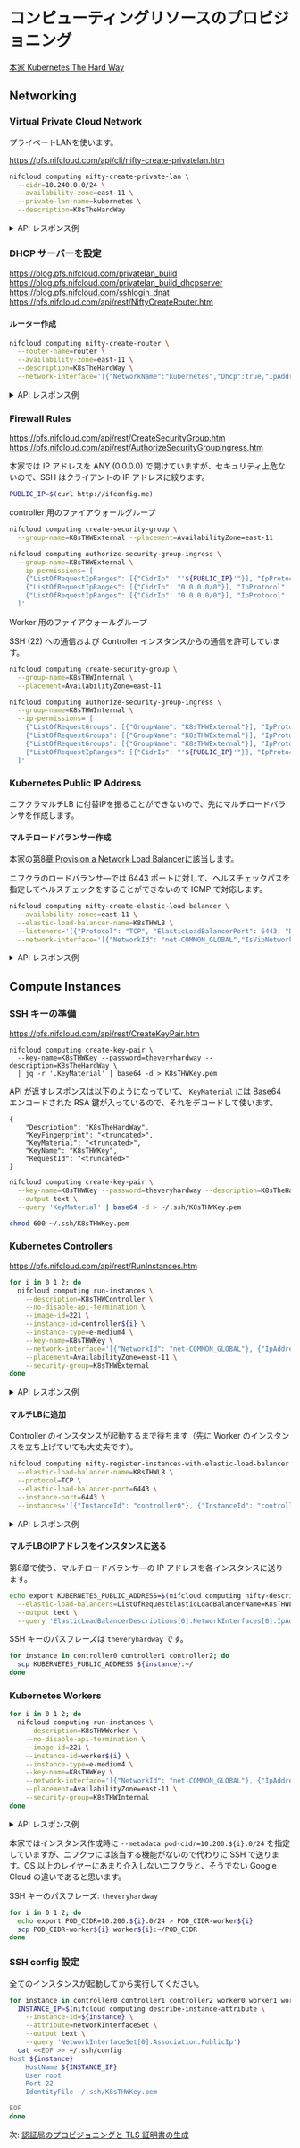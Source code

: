 # コンピューティングリソースのプロビジョニング

[本家 Kubernetes The Hard Way](https://github.com/kelseyhightower/kubernetes-the-hard-way/blob/master/docs/03-compute-resources.md)

## Networking

### Virtual Private Cloud Network

プライベートLANを使います。

https://pfs.nifcloud.com/api/cli/nifty-create-privatelan.htm

```sh
nifcloud computing nifty-create-private-lan \
  --cidr=10.240.0.0/24 \
  --availability-zone=east-11 \
  --private-lan-name=kubernetes \
  --description=K8sTheHardWay
```

<details>
<summary>API レスポンス例</summary>

```
{
    "PrivateLan": {
        "AccountingType": "2",
        "AvailabilityZone": "east-11",
        "CidrBlock": "10.240.0.0/24",
        "CreatedTime": "2021-12-08T00:00:00+09:00",
        "Description": "K8sTheHardWay",
        "ElasticLoadBalancingSet": [],
        "InstancesSet": [],
        "NetworkId": "<truncated>",
        "NetworkInterfaceSet": [],
        "NextMonthAccountingType": "2",
        "PrivateLanName": "kubernetes",
        "RemoteAccessVpnGatewaySet": [],
        "RouterSet": [],
        "SharingStatus": "none",
        "State": "available",
        "TagSet": [],
        "VpnGatewaySet": []
    },
    "RequestId": "<truncated>"
}
```

</details>


### DHCP サーバーを設定

https://blog.pfs.nifcloud.com/privatelan_build \
https://blog.pfs.nifcloud.com/privatelan_build_dhcpserver \
https://blog.pfs.nifcloud.com/sshlogin_dnat \
https://pfs.nifcloud.com/api/rest/NiftyCreateRouter.htm

#### ルーター作成

```sh
nifcloud computing nifty-create-router \
  --router-name=router \
  --availability-zone=east-11 \
  --description=K8sTheHardWay \
  --network-interface='[{"NetworkName":"kubernetes","Dhcp":true,"IpAddress":"10.240.0.1"}]'
```

<details><summary>API レスポンス例</summary>

```
{
    "RequestId": "<truncated>",
    "Router": {
        "AccountingType": "2",
        "AvailabilityZone": "east-11",
        "BackupInformation": {
            "IsBackup": false
        },
        "Description": "K8sTheHardWay",
        "GroupSet": [],
        "NetworkInterfaceSet": [
            {
                "Dhcp": true,
                "IpAddress": "10.240.0.1",
                "NetworkId": "<truncated>",
                "NetworkName": "kubernetes"
            }
        ],
        "NextMonthAccountingType": "2",
        "RouterId": "<truncated>",
        "RouterName": "router",
        "State": "pending",
        "Type": "small",
        "VersionInformation": {
            "IsLatest": true,
            "Version": "v3.2"
        }
    }
}
```

</details>

### Firewall Rules

https://pfs.nifcloud.com/api/rest/CreateSecurityGroup.htm
https://pfs.nifcloud.com/api/rest/AuthorizeSecurityGroupIngress.htm

本家では IP アドレスを ANY (0.0.0.0) で開けていますが、セキュリティ上危ないので、SSH はクライアントの IP アドレスに絞ります。

```sh
PUBLIC_IP=$(curl http://ifconfig.me)
```

controller 用のファイアウォールグループ

```sh
nifcloud computing create-security-group \
  --group-name=K8sTHWExternal --placement=AvailabilityZone=east-11
```

```sh
nifcloud computing authorize-security-group-ingress \
  --group-name=K8sTHWExternal \
  --ip-permissions='[
    {"ListOfRequestIpRanges": [{"CidrIp": "'${PUBLIC_IP}'"}], "IpProtocol": "tcp", "FromPort": 22},
    {"ListOfRequestIpRanges": [{"CidrIp": "0.0.0.0/0"}], "IpProtocol": "tcp", "FromPort": 6443},
    {"ListOfRequestIpRanges": [{"CidrIp": "0.0.0.0/0"}], "IpProtocol": "icmp"}
  ]'
```

Worker 用のファイアウォールグループ

SSH (22) への通信および Controller インスタンスからの通信を許可しています。

```sh
nifcloud computing create-security-group \
  --group-name=K8sTHWInternal \
  --placement=AvailabilityZone=east-11
```

```sh
nifcloud computing authorize-security-group-ingress \
  --group-name=K8sTHWInternal \
  --ip-permissions='[
    {"ListOfRequestGroups": [{"GroupName": "K8sTHWExternal"}], "IpProtocol": "tcp", "FromPort": 0, "ToPort": 65535},
    {"ListOfRequestGroups": [{"GroupName": "K8sTHWExternal"}], "IpProtocol": "udp", "FromPort": 0, "ToPort": 65535},
    {"ListOfRequestGroups": [{"GroupName": "K8sTHWExternal"}], "IpProtocol": "icmp"},
    {"ListOfRequestIpRanges": [{"CidrIp": "'${PUBLIC_IP}'"}], "IpProtocol": "tcp", "FromPort": 22}
  ]'
```

### Kubernetes Public IP Address

ニフクラマルチLB に付替IPを振ることができないので、先にマルチロードバランサを作成します。

#### マルチロードバランサー作成

本家の[第8章 Provision a Network Load Balancer](https://github.com/kelseyhightower/kubernetes-the-hard-way/blob/master/docs/08-bootstrapping-kubernetes-controllers.md#provision-a-network-load-balancer)に該当します。

ニフクラのロードバランサ―では 6443 ポートに対して、ヘルスチェックパスを指定してヘルスチェックをすることができないので ICMP で対応します。

```sh
nifcloud computing nifty-create-elastic-load-balancer \
  --availability-zones=east-11 \
  --elastic-load-balancer-name=K8sTHWLB \
  --listeners='[{"Protocol": "TCP", "ElasticLoadBalancerPort": 6443, "Description": "K8sTheHardWay", "RequestHealthCheck": {"Target": "ICMP", "Interval":5, "UnhealthyThreshold": 1}}]' \
  --network-interface='[{"NetworkId": "net-COMMON_GLOBAL","IsVipNetwork": true}]'
```

<details><summary>API レスポンス例</summary>

```
{
    "DNSName": ""
}
```

</details>


## Compute Instances

### SSH キーの準備

https://pfs.nifcloud.com/api/rest/CreateKeyPair.htm

```
nifcloud computing create-key-pair \
  --key-name=K8sTHWKey --password=theveryhardway --description=K8sTheHardWay \
  | jq -r '.KeyMaterial' | base64 -d > K8sTHWKey.pem
```

API が返すレスポンスは以下のようになっていて、 `KeyMaterial` には Base64 エンコードされた RSA 鍵が入っているので、それをデコードして使います。

```
{
    "Description": "K8sTheHardWay",
    "KeyFingerprint": "<truncated>",
    "KeyMaterial": "<truncated>",
    "KeyName": "K8sTHWKey",
    "RequestId": "<truncated>"
}
```

```sh
nifcloud computing create-key-pair \
  --key-name=K8sTHWKey --password=theveryhardway --description=K8sTheHardWay \
  --output text \
  --query 'KeyMaterial' | base64 -d > ~/.ssh/K8sTHWKey.pem
```

```sh
chmod 600 ~/.ssh/K8sTHWKey.pem
```

### Kubernetes Controllers

https://pfs.nifcloud.com/api/rest/RunInstances.htm

```sh
for i in 0 1 2; do
  nifcloud computing run-instances \
    --description=K8sTHWController \
    --no-disable-api-termination \
    --image-id=221 \
    --instance-id=controller${i} \
    --instance-type=e-medium4 \
    --key-name=K8sTHWKey \
    --network-interface='[{"NetworkId": "net-COMMON_GLOBAL"}, {"IpAddress": "10.240.0.1'${i}'", "NetworkName": "kubernetes"}]' \
    --placement=AvailabilityZone=east-11 \
    --security-group=K8sTHWExternal
done
```

<details><summary>API レスポンス例</summary>

```
{
    "GroupSet": [],
    "InstancesSet": [
        {
            "AccountingType": "2",
            "Architecture": "x86_64",
            "BlockDeviceMapping": [],
            "Description": "K8sTHWController",
            "DnsName": "",
            "ImageId": "Ubuntu Server 20.04 LTS",
            "InstanceId": "controller0",
            "InstanceState": {
                "Code": 0,
                "Name": "pending"
            },
            "InstanceType": "e-medium4",
            "InstanceUniqueId": "<truncated>",
            "IpAddress": "",
            "IpAddressV6": "",
            "IpType": "static",
            "IsoImage": [],
            "KeyName": "K8sTHWKey",
            "LaunchTime": "2021-12-08T00:00:00.000000+09:00",
            "Monitoring": {
                "State": "monitoring-disabled"
            },
            "NetworkInterfaceSet": [
                {
                    "Association": {
                        "IpOwnerId": "",
                        "PublicDnsName": ""
                    },
                    "Attachment": {
                        "AttachTime": null,
                        "AttachmentID": "",
                        "DeleteOnTermination": true,
                        "DeviceIndex": 0,
                        "Status": "attached"
                    },
                    "Description": "",
                    "GroupSet": [],
                    "NetworkInterfaceId": "",
                    "NiftyNetworkId": "net-COMMON_GLOBAL",
                    "OwnerId": "",
                    "PrivateDnsName": "",
                    "PrivateIpAddressesSet": [],
                    "SourceDestCheck": "",
                    "Status": "processing",
                    "SubnetId": "",
                    "VpcId": ""
                },
                {
                    "Attachment": {
                        "AttachTime": null,
                        "AttachmentID": "",
                        "DeleteOnTermination": true,
                        "DeviceIndex": 0,
                        "Status": "attached"
                    },
                    "Description": "",
                    "GroupSet": [],
                    "NetworkInterfaceId": "",
                    "NiftyNetworkId": "<truncated>",
                    "NiftyNetworkName": "kubernetes",
                    "OwnerId": "",
                    "PrivateDnsName": "",
                    "PrivateIpAddressesSet": [],
                    "SourceDestCheck": "",
                    "Status": "processing",
                    "SubnetId": "",
                    "VpcId": ""
                }
            ],
            "NiftyPrivateIpType": "static",
            "Placement": {
                "AvailabilityZone": "east-11"
            },
            "Platform": "ubuntu",
            "PrivateDnsName": "10.240.0.10",
            "PrivateIpAddress": "10.240.0.10",
            "PrivateIpAddressV6": "",
            "RootDeviceType": "disk"
        }
    ],
    "OwnerId": "",
    "RequestId": "<truncated>",
    "ReservationId": ""
}
```

</details>

#### マルチLBに追加

Controller のインスタンスが起動するまで待ちます（先に Worker のインスタンスを立ち上げていても大丈夫です）。

```sh
nifcloud computing nifty-register-instances-with-elastic-load-balancer \
  --elastic-load-balancer-name=K8sTHWLB \
  --protocol=TCP \
  --elastic-load-balancer-port=6443 \
  --instance-port=6443 \
  --instances='[{"InstanceId": "controller0"}, {"InstanceId": "controller1"}, {"InstanceId": "controller2"}]'
```

<details><summary>API レスポンス例</summary>

```
{
    "NiftyRegisterInstancesWithElasticLoadBalancerResult": ""
}
```

</details>

#### マルチLBのIPアドレスをインスタンスに送る

第8章で使う、マルチロードバランサ―の IP アドレスを各インスタンスに送ります。

```sh
echo export KUBERNETES_PUBLIC_ADDRESS=$(nifcloud computing nifty-describe-elastic-load-balancers \
  --elastic-load-balancers=ListOfRequestElasticLoadBalancerName=K8sTHWLB \
  --output text \
  --query 'ElasticLoadBalancerDescriptions[0].NetworkInterfaces[0].IpAddress') > KUBERNETES_PUBLIC_ADDRESS
```

SSH キーのパスフレーズは `theveryhardway` です。

```sh
for instance in controller0 controller1 controller2; do
  scp KUBERNETES_PUBLIC_ADDRESS ${instance}:~/
done
```


### Kubernetes Workers

```sh
for i in 0 1 2; do
  nifcloud computing run-instances \
    --description=K8sTHWWorker \
    --no-disable-api-termination \
    --image-id=221 \
    --instance-id=worker${i} \
    --instance-type=e-medium4 \
    --key-name=K8sTHWKey \
    --network-interface='[{"NetworkId": "net-COMMON_GLOBAL"}, {"IpAddress": "10.240.0.2'${i}'", "NetworkName": "kubernetes"}]' \
    --placement=AvailabilityZone=east-11 \
    --security-group=K8sTHWInternal
done
```

<details><summary>API レスポンス例</summary>

```
{
    "GroupSet": [],
    "InstancesSet": [
        {
            "AccountingType": "2",
            "Architecture": "x86_64",
            "BlockDeviceMapping": [],
            "Description": "K8sTHWWorker",
            "DnsName": "",
            "ImageId": "Ubuntu Server 20.04 LTS",
            "InstanceId": "worker0",
            "InstanceState": {
                "Code": 0,
                "Name": "pending"
            },
            "InstanceType": "e-medium4",
            "InstanceUniqueId": "<truncated>",
            "IpAddress": "",
            "IpAddressV6": "",
            "IpType": "static",
            "IsoImage": [],
            "KeyName": "K8sTHWKey",
            "LaunchTime": "2021-12-08T00:00:00.000000+09:00",
            "Monitoring": {
                "State": "monitoring-disabled"
            },
            "NetworkInterfaceSet": [
                {
                    "Association": {
                        "IpOwnerId": "",
                        "PublicDnsName": ""
                    },
                    "Attachment": {
                        "AttachTime": null,
                        "AttachmentID": "",
                        "DeleteOnTermination": true,
                        "DeviceIndex": 0,
                        "Status": "attached"
                    },
                    "Description": "",
                    "GroupSet": [],
                    "NetworkInterfaceId": "",
                    "NiftyNetworkId": "net-COMMON_GLOBAL",
                    "OwnerId": "",
                    "PrivateDnsName": "",
                    "PrivateIpAddressesSet": [],
                    "SourceDestCheck": "",
                    "Status": "processing",
                    "SubnetId": "",
                    "VpcId": ""
                },
                {
                    "Attachment": {
                        "AttachTime": null,
                        "AttachmentID": "",
                        "DeleteOnTermination": true,
                        "DeviceIndex": 0,
                        "Status": "attached"
                    },
                    "Description": "",
                    "GroupSet": [],
                    "NetworkInterfaceId": "",
                    "NiftyNetworkId": "<truncated>",
                    "NiftyNetworkName": "kubernetes",
                    "OwnerId": "",
                    "PrivateDnsName": "",
                    "PrivateIpAddressesSet": [],
                    "SourceDestCheck": "",
                    "Status": "processing",
                    "SubnetId": "",
                    "VpcId": ""
                }
            ],
            "NiftyPrivateIpType": "static",
            "Placement": {
                "AvailabilityZone": "east-11"
            },
            "Platform": "ubuntu",
            "PrivateDnsName": "10.240.0.20",
            "PrivateIpAddress": "10.240.0.20",
            "PrivateIpAddressV6": "",
            "RootDeviceType": "disk"
        }
    ],
    "OwnerId": "",
    "RequestId": "<truncated>",
    "ReservationId": ""
}
```

</details>

本家ではインスタンス作成時に `--metadata pod-cidr=10.200.${i}.0/24` を指定していますが、ニフクラには該当する機能がないので代わりに SSH で送ります。OS 以上のレイヤーにあまり介入しないニフクラと、そうでない Google Cloud の違いであると思います。

SSH キーのパスフレーズ: `theveryhardway`

```sh
for i in 0 1 2; do
  echo export POD_CIDR=10.200.${i}.0/24 > POD_CIDR-worker${i}
  scp POD_CIDR-worker${i} worker${i}:~/POD_CIDR
done
```

### SSH config 設定

全てのインスタンスが起動してから実行してください。

```sh
for instance in controller0 controller1 controller2 worker0 worker1 worker2; do
  INSTANCE_IP=$(nifcloud computing describe-instance-attribute \
    --instance-id=${instance} \
    --attribute=networkInterfaceSet \
    --output text \
    --query 'NetworkInterfaceSet[0].Association.PublicIp')
  cat <<EOF >> ~/.ssh/config
Host ${instance}
    HostName ${INSTANCE_IP}
    User root
    Port 22
    IdentityFile ~/.ssh/K8sTHWKey.pem

EOF
done
```

次: [認証局のプロビジョニングと TLS 証明書の生成](04-certificate-authority.md)
